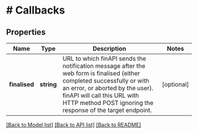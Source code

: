 # # Callbacks

## Properties

Name | Type | Description | Notes
------------ | ------------- | ------------- | -------------
**finalised** | **string** | URL to which finAPI sends the notification message after the web form is finalised (either completed successfully or with an error, or aborted by the user). finAPI will call this URL with HTTP method POST ignoring the response of the target endpoint. | [optional]

[[Back to Model list]](../../README.md#models) [[Back to API list]](../../README.md#endpoints) [[Back to README]](../../README.md)
